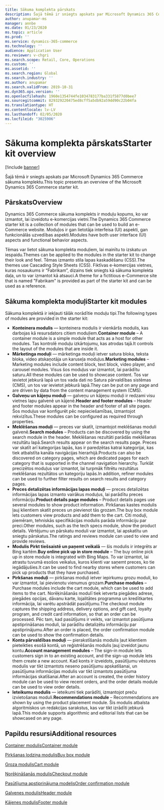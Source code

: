 ```yaml
---
title: Sākuma komplekta pārskats
description: Šajā tēmā ir sniegts apskats par Microsoft Dynamics 365 Commerce sākuma komplektu.
author: anupamar-ms
manager: annbe
ms.date: 01/23/2020
ms.topic: article
ms.prod: ''
ms.service: dynamics-365-commerce
ms.technology: ''
audience: Application User
ms.reviewer: v-chgri
ms.search.scope: Retail, Core, Operations
ms.custom: ''
ms.assetid: ''
ms.search.region: Global
ms.search.industry: ''
ms.author: anupamar
ms.search.validFrom: 2019-10-31
ms.dyn365.ops.version: ''
ms.openlocfilehash: 1960e1354744fe1034783177ba331f5877d0bee7
ms.sourcegitcommit: 829329220475ed8cff5a5db92a59dd90c22b04fa
ms.translationtype: HT
ms.contentlocale: lv-LV
ms.lasthandoff: 02/05/2020
ms.locfileid: "3025906"
---
```

# <a name="starter-kit-overview"></a><span data-ttu-id="c82ca-103">Sākuma komplekta pārskats</span><span class="sxs-lookup"><span data-stu-id="c82ca-103">Starter kit overview</span></span>


[!include [banner](includes/banner.md)]

<span data-ttu-id="c82ca-104">Šajā tēmā ir sniegts apskats par Microsoft Dynamics 365 Commerce sākuma komplektu.</span><span class="sxs-lookup"><span data-stu-id="c82ca-104">This topic presents an overview of the Microsoft Dynamics 365 Commerce starter kit.</span></span>

## <a name="overview"></a><span data-ttu-id="c82ca-105">Pārskats</span><span class="sxs-lookup"><span data-stu-id="c82ca-105">Overview</span></span>

<span data-ttu-id="c82ca-106">Dynamics 365 Commerce sākuma komplekts ir moduļu kopums, ko var izmantot, lai izveidotu e-komercijas vietni.</span><span class="sxs-lookup"><span data-stu-id="c82ca-106">The Dynamics 365 Commerce starter kit is a collection of modules that can be used to build an e-Commerce website.</span></span> <span data-ttu-id="c82ca-107">Moduļos ir gan lietotāja interfeisa (UI) aspekti, gan funkcionālās uzvedības aspekti.</span><span class="sxs-lookup"><span data-stu-id="c82ca-107">Modules have both user interface (UI) aspects and functional behavior aspects.</span></span>

<span data-ttu-id="c82ca-108">Tēmas var lietot sākuma komplekta moduļiem, lai mainītu to izskatu un iespaidu.</span><span class="sxs-lookup"><span data-stu-id="c82ca-108">Themes can be applied to the modules in the starter kit to change their look and feel.</span></span> <span data-ttu-id="c82ca-109">Tēmas izmanto stila lapas kaskadēšanu (CSS).</span><span class="sxs-lookup"><span data-stu-id="c82ca-109">The themes use Cascading Style Sheets (CSS).</span></span> <span data-ttu-id="c82ca-110">Fiktīvas e-komercijas vietnes, kuras nosaukums ir “Fabrikam”, dizains tiek sniegts kā sākuma komplekta daļa, un to var izmantot kā atsauci.</span><span class="sxs-lookup"><span data-stu-id="c82ca-110">A theme for a fictitious e-Commerce site that is named "Fabrikam" is provided as part of the starter kit and can be used as a reference.</span></span>

## <a name="starter-kit-modules"></a><span data-ttu-id="c82ca-111">Sākuma komplekta moduļi</span><span class="sxs-lookup"><span data-stu-id="c82ca-111">Starter kit modules</span></span>

<span data-ttu-id="c82ca-112">Sākuma komplektā ir iekļauti tālāk norādītie moduļu tipi.</span><span class="sxs-lookup"><span data-stu-id="c82ca-112">The following types of modules are provided in the starter kit:</span></span>

- <span data-ttu-id="c82ca-113">**Konteinera modulis** — konteinera modulis ir vienkāršs modulis, kas darbojas kā resursdators citiem moduļiem.</span><span class="sxs-lookup"><span data-stu-id="c82ca-113">**Container module** – A container module is a simple module that acts as a host for other modules.</span></span> <span data-ttu-id="c82ca-114">Tas kontrolē moduļu izkārtojumu, kas atrodas tajā.</span><span class="sxs-lookup"><span data-stu-id="c82ca-114">It controls the layout of the modules that are inside it.</span></span>
- <span data-ttu-id="c82ca-115">**Mārketinga moduļi** — mārketinga moduļi ietver satura bloka, teksta bloka, video atskaņotāja un karuseļa moduļus.</span><span class="sxs-lookup"><span data-stu-id="c82ca-115">**Marketing modules** – Marketing modules include content block, text block, video player, and carousel modules.</span></span> <span data-ttu-id="c82ca-116">Visus šos moduļus var izmantot, lai parādītu saturu.</span><span class="sxs-lookup"><span data-stu-id="c82ca-116">All these modules can be used to showcase content.</span></span> <span data-ttu-id="c82ca-117">Tos var ievietot jebkurā lapā un tos vada dati no Satura pārvaldības sistēmas (CMS), un tos var ievietot jebkurā lapā.</span><span class="sxs-lookup"><span data-stu-id="c82ca-117">They can be put on any page and are driven by data from the content management system (CMS).</span></span>
- <span data-ttu-id="c82ca-118">**Galveņu un kājeņu moduļi** — galveņu un kājeņu moduļi ir redzami visu vietnes lapu galvenē un kājenē.</span><span class="sxs-lookup"><span data-stu-id="c82ca-118">**Header and footer modules** – Header and footer modules appear in the header and footer of all site pages.</span></span> <span data-ttu-id="c82ca-119">Šos moduļus var konfigurēt pēc nepieciešamības, izmantojot rekvizītus.</span><span class="sxs-lookup"><span data-stu-id="c82ca-119">These modules can be configured as required through properties.</span></span>
- <span data-ttu-id="c82ca-120">**Meklēšanas moduļi** — preces var skatīt, izmantojot meklēšanas moduli galvenē.</span><span class="sxs-lookup"><span data-stu-id="c82ca-120">**Search modules** – Products can be discovered by using the search module in the header.</span></span> <span data-ttu-id="c82ca-121">Meklēšanas rezultāti parādās meklēšanas rezultātu lapā.</span><span class="sxs-lookup"><span data-stu-id="c82ca-121">Search results appear on the search results page.</span></span> <span data-ttu-id="c82ca-122">Preces var skatīt arī kategorijas lapās, kas ir paredzētas katrai kategorijai, kas tiek atbalstīta kanāla navigācijas hierarhijā.</span><span class="sxs-lookup"><span data-stu-id="c82ca-122">Products can also be discovered on category pages, which are dedicated pages for each category that is supported in the channel navigation hierarchy.</span></span> <span data-ttu-id="c82ca-123">Turklāt precizētos moduļus var izmantot, lai turpmāk filtrētu rezultātus meklēšanas rezultātos un kategoriju lapās.</span><span class="sxs-lookup"><span data-stu-id="c82ca-123">In addition, refiner modules can be used to further filter results on search results and category pages.</span></span>
- <span data-ttu-id="c82ca-124">**Preces detalizētas informācijas lapas moduļi** — preces detalizētas informācijas lapas izmanto vairākus moduļus, lai parādītu preces informāciju.</span><span class="sxs-lookup"><span data-stu-id="c82ca-124">**Product details page modules** – Product details pages use several modules to show product information.</span></span> <span data-ttu-id="c82ca-125">Pirkšanas kastes modulis ļauj klientiem skatīt preces un pievienot tās grozam.</span><span class="sxs-lookup"><span data-stu-id="c82ca-125">The buy box module lets customers view products and add them to the cart.</span></span> <span data-ttu-id="c82ca-126">Citi moduļi, piemēram, tehniskās specifikācijas modulis parāda informāciju par preci.</span><span class="sxs-lookup"><span data-stu-id="c82ca-126">Other modules, such as the tech specs module, show the product details.</span></span> <span data-ttu-id="c82ca-127">Vērtējumu un pārskatu moduli var izmantot, lai apskatītu un sniegtu pārskatus.</span><span class="sxs-lookup"><span data-stu-id="c82ca-127">The ratings and reviews module can used to view and provide reviews.</span></span>
- <span data-ttu-id="c82ca-128">**Modulis Pirkt tiešsaistē un paņemt veikalā** — šis modulis ir integrēts ar Bing kartēm.</span><span class="sxs-lookup"><span data-stu-id="c82ca-128">**Buy online pick up in store module** – The buy online pick up in store module is integrated with Bing Maps.</span></span> <span data-ttu-id="c82ca-129">To var izmantot, lai atrastu tuvumā esošos veikalus, kuros klienti var saņemt preces, ko tie iegādājušies.</span><span class="sxs-lookup"><span data-stu-id="c82ca-129">It can be used to find nearby stores where customers can pick up products that they have purchased.</span></span>
- <span data-ttu-id="c82ca-130">**Pirkšanas moduļi** — pirkšanas moduļi ietver iepirkumu grozu moduli, ko var izmantot, lai pievienotu vienumus grozam.</span><span class="sxs-lookup"><span data-stu-id="c82ca-130">**Purchase modules** – Purchase modules include the cart module, which can be used to add items to the cart.</span></span> <span data-ttu-id="c82ca-131">Norēķināšanās modulī tiek ietverta piegādes adrese, piegādes opcijas, dāvanu karte, lojalitātes programma un kredītkartes informācija, lai varētu apstrādāt pasūtījumu.</span><span class="sxs-lookup"><span data-stu-id="c82ca-131">The checkout module captures the shipping address, delivery options, and gift card, loyalty program, and credit card information, so that an order can be processed.</span></span> <span data-ttu-id="c82ca-132">Pēc tam, kad pasūtījums ir veikts, var izmantot pasūtījuma apstiprināšanas moduli, lai parādītu detalizētu informāciju par apstiprinājumu.</span><span class="sxs-lookup"><span data-stu-id="c82ca-132">After an order is placed, the order confirmation module can be used to show the confirmation details.</span></span>
- <span data-ttu-id="c82ca-133">**Konta pārvaldības moduļi** — pierakstīšanās modulis ļaut klientiem pieteikties esošā kontā, un reģistrēšanās modulis ļauj izveidot jaunu kontu.</span><span class="sxs-lookup"><span data-stu-id="c82ca-133">**Account management modules** – The sign-in module lets customers sign in to an existing account, and the sign-up module lets them create a new account.</span></span> <span data-ttu-id="c82ca-134">Kad konts ir izveidots, pasūtījumu vēstures modulis var tikt izmantots neseno pasūtījumu apskatīšanai, un pasūtījuma informācijas modulis var tikt izmantots pasūtījuma informācijas skatīšanai.</span><span class="sxs-lookup"><span data-stu-id="c82ca-134">After an account is created, the order history module can be used to view recent orders, and the order details module can be used to view order details.</span></span>
- <span data-ttu-id="c82ca-135">**Ieteikumu modulis** — ieteikumi tiek parādīti, izmantojot preču izvietošanas moduli.</span><span class="sxs-lookup"><span data-stu-id="c82ca-135">**Recommendations module** – Recommendations are shown by using the product placement module.</span></span> <span data-ttu-id="c82ca-136">Šis modulis atbalsta algoritmiskos un redakcijas sarakstus, kas var tikt izrādīti jebkurā lapā.</span><span class="sxs-lookup"><span data-stu-id="c82ca-136">This module supports algorithmic and editorial lists that can be showcased on any page.</span></span>

## <a name="additional-resources"></a><span data-ttu-id="c82ca-137">Papildu resursi</span><span class="sxs-lookup"><span data-stu-id="c82ca-137">Additional resources</span></span>

[<span data-ttu-id="c82ca-138">Container modulis</span><span class="sxs-lookup"><span data-stu-id="c82ca-138">Container module</span></span>](add-container-module.md)

[<span data-ttu-id="c82ca-139">Pirkšanas lodziņa modulis</span><span class="sxs-lookup"><span data-stu-id="c82ca-139">Buy box module</span></span>](add-buy-box.md)

[<span data-ttu-id="c82ca-140">Groza modulis</span><span class="sxs-lookup"><span data-stu-id="c82ca-140">Cart module</span></span>](add-cart-module.md)

[<span data-ttu-id="c82ca-141">Norēķināšanās modulis</span><span class="sxs-lookup"><span data-stu-id="c82ca-141">Checkout module</span></span>](add-checkout-module.md)

[<span data-ttu-id="c82ca-142">Pasūtījuma apstiprinājuma modelis</span><span class="sxs-lookup"><span data-stu-id="c82ca-142">Order confirmation module</span></span>](order-confirmation-module.md)

[<span data-ttu-id="c82ca-143">Galvenes modulis</span><span class="sxs-lookup"><span data-stu-id="c82ca-143">Header module</span></span>](author-header-module.md)

[<span data-ttu-id="c82ca-144">Kājenes modulis</span><span class="sxs-lookup"><span data-stu-id="c82ca-144">Footer module</span></span>](author-footer-module.md)
